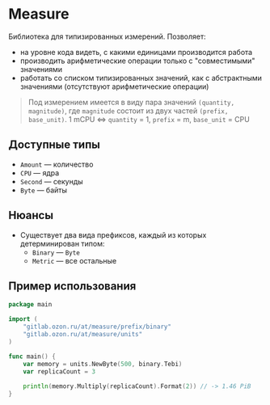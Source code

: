 # Measure
Библиотека для типизированных измерений. Позволяет:
- на уровне кода видеть, с какими единицами производится работа
- производить арифметические операции только с "совместимыми" значениями
- работать со списком типизированных значений, как с абстрактными значениями (отсутствуют арифметические операции)

> Под измерением имеется в виду пара значений `(quantity, magnitude)`, где `magnitude` состоит из двух частей `(prefix, base_unit)`. 1 mCPU <=> `quantity` = 1, `prefix` = m, `base_unit` = CPU

## Доступные типы
- `Amount` — количество
- `CPU` — ядра
- `Second` — секунды
- `Byte` — байты

## Нюансы
- Существует два вида префиксов, каждый из которых детерминирован типом:
  - `Binary` — `Byte`
  - `Metric` — все остальные

## Пример использования
```go
package main

import (
	"gitlab.ozon.ru/at/measure/prefix/binary"
	"gitlab.ozon.ru/at/measure/units"
)

func main() {
	var memory = units.NewByte(500, binary.Tebi)
	var replicaCount = 3
	
	println(memory.Multiply(replicaCount).Format(2)) // -> 1.46 PiB
}
```
